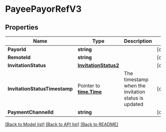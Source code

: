 # PayeePayorRefV3

## Properties

Name | Type | Description | Notes
------------ | ------------- | ------------- | -------------
**PayorId** | **string** |  | [optional] 
**RemoteId** | **string** |  | [optional] 
**InvitationStatus** | [**InvitationStatus2**](InvitationStatus_2.md) |  | [optional] 
**InvitationStatusTimestamp** | Pointer to [**time.Time**](time.Time.md) | The timestamp when the invitation status is updated | [optional] 
**PaymentChannelId** | **string** |  | [optional] 

[[Back to Model list]](../README.md#documentation-for-models) [[Back to API list]](../README.md#documentation-for-api-endpoints) [[Back to README]](../README.md)



